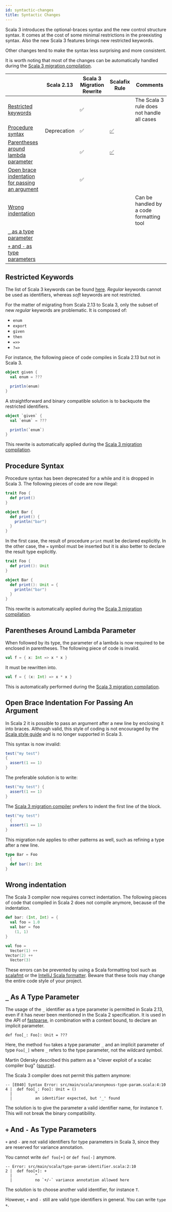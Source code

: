 ```yaml
---
id: syntactic-changes
title: Syntactic Changes
---
```


Scala 3 introduces the optional-braces syntax and the new control structure syntax.
It comes at the cost of some minimal restrictions in the preexisting syntax.
Also the new Scala 3 features brings new restricted keywords.

Other changes tend to make the syntax less surprising and more consistent.

It is worth noting that most of the changes can be automatically handled during the [Scala 3 migration compilation](../tooling/scala-3-migration-mode.md).



||Scala 2.13|Scala 3 Migration Rewrite|Scalafix Rule|Comments|
|--- |--- |--- |--- |--- |
|[Restricted keywords](#restricted-keywords)||✅||The Scala 3 rule does not handle all cases|
|[Procedure syntax](#procedure-syntax)|Deprecation|✅|[✅](https://scalacenter.github.io/scalafix/docs/rules/ProcedureSyntax.html)||
|[Parentheses around lambda parameter](#parentheses-around-lambda-parameter)||✅|[✅](https://github.com/ohze/scala-rewrites/tree/dotty/#fixscala213parensaroundlambda)||
|[Open brace indentation for passing an argument](#open-brace-indentation-for-passing-an-argument)||✅|||
|[Wrong indentation](#wrong-indentation)||||Can be handled by a code formatting tool|
|[`_` as a type parameter](#--as-a-type-parameter)|||||
|[`+` and `-` as type parameters](#-and---as-type-parameters)|||||

## Restricted Keywords

The list of Scala 3 keywords can be found [here](https://dotty.epfl.ch/docs/internals/syntax.html#keywords).
_Regular_ keywords cannot be used as identifiers, whereas _soft_ keywords are not restricted.

For the matter of migrating from Scala 2.13 to Scala 3, only the subset of new _regular_ keywords are problematic.
It is composed of:
- `enum`
- `export`
- `given`
- `then`
- `=>>`
- `?=>`

For instance, the following piece of code compiles in Scala 2.13 but not in Scala 3.

```scala
object given {
  val enum = ???

  println(enum)
}
```

A straightforward and binary compatible solution is to backquote the restricted identifiers.

```scala
object `given` {
  val `enum` = ???

  println(`enum`)
}
```

This rewrite is automatically applied during the [Scala 3 migration compilation](../tooling/scala-3-migration-mode.md).

## Procedure Syntax

Procedure syntax has been deprecated for a while and it is dropped in Scala 3.
The following pieces of code are now illegal:

```scala
trait Foo {
  def print()
}
```

```scala
object Bar {
  def print() {
    println("bar")
  }
}
```

In the first case, the result of procedure `print` must be declared explicitly.
In the other case, the `=` symbol must be inserted but it is also better to declare the result type explicitly.

```scala
trait Foo {
  def print(): Unit
}
```

```scala
object Bar {
  def print(): Unit = {
    println("bar")
  }
}
```

This rewrite is automatically applied during the [Scala 3 migration compilation](../tooling/scala-3-migration-mode.md).

## Parentheses Around Lambda Parameter

When followed by its type, the parameter of a lambda is now required to be enclosed in parentheses.
The following piece of code is invalid.

```scala
val f = { x: Int => x * x }
```

It must be rewritten into.

```scala
val f = { (x: Int) => x * x }
```

This is automatically performed during the [Scala 3 migration compilation](../tooling/scala-3-migration-mode.md).

## Open Brace Indentation For Passing An Argument

In Scala 2 it is possible to pass an argument after a new line by enclosing it into braces.
Although valid, this style of coding is not encouraged by the [Scala style guide](https://docs.scala-lang.org/style) and is no longer supported in Scala 3.

This syntax is now invalid:
```scala
test("my test")
{
  assert(1 == 1)
}
```

The preferable solution is to write:

``` scala
test("my test") {
  assert(1 == 1)
}
```

The [Scala 3 migration compiler](../tooling/scala-3-migration-mode.md) prefers to indent the first line of the block.

```scala
test("my test")
  {
  assert(1 == 1)
}
```

This migration rule applies to other patterns as well, such as refining a type after a new line.

```scala
type Bar = Foo
  {
  def bar(): Int
}
```

## Wrong indentation

The Scala 3 compiler now requires correct indentation.
The following pieces of code that compiled in Scala 2 does not compile anymore, because of the indentation.

```scala
def bar: (Int, Int) = {
  val foo = 1.0
  val bar = foo
    (1, 1)
}
```

```scala
val foo =
  Vector(1) ++
Vector(2) ++
  Vector(3)
```

These errors can be prevented by using a Scala formatting tool such as [scalafmt](https://scalameta.org/scalafmt/) or the [IntelliJ Scala formatter](https://www.jetbrains.com/help/idea/reformat-and-rearrange-code.html).
Beware that these tools may change the entire code style of your project.

## `_` As A Type Parameter

The usage of the `_` identifier as a type parameter is permitted in Scala 2.13, even if it has never been mentioned in the Scala 2 specification.
It is used in the API of [fastparse](https://index.scala-lang.org/lihaoyi/fastparse), in combination with a context bound, to declare an implicit parameter.

```sala
def foo[_: Foo]: Unit = ???
```

Here, the method `foo` takes a type paramater `_` and an implicit parameter of type `Foo[_]` where `_` refers to the type parameter, not the wildcard symbol.

Martin Odersky described this pattern as a "clever exploit of a scalac compiler bug" ([source](https://www.reddit.com/r/scala/comments/fczcvo/mysterious_context_bounds_in_fastparse_2/fjecokn/)).

The Scala 3 compiler does not permit this pattern anymore: 

```
-- [E040] Syntax Error: src/main/scala/anonymous-type-param.scala:4:10
4 |  def foo[_: Foo]: Unit = ()
  |          ^
  |          an identifier expected, but '_' found
```

The solution is to give the parameter a valid identifier name, for instance `T`.
This will not break the binary compatibility.

## `+` And `-` As Type Parameters

`+` and `-` are not valid identifiers for type parameters in Scala 3, since they are reserved for variance annotation.

You cannot write `def foo[+]` or `def foo[-]` anymore.

```
-- Error: src/main/scala/type-param-identifier.scala:2:10 
2 |  def foo[+]: +
  |          ^
  |          no `+/-` variance annotation allowed here
```

The solution is to choose another valid identifier, for instance `T`.

However, `+` and `-` still are valid type identifiers in general.
You can write `type +`.
